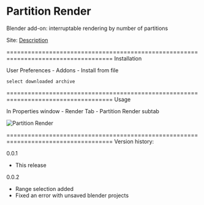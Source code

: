 Partition Render
====================================================================================
Blender add-on: interruptable rendering by number of partitions

Site: <a href="http://b3d.interplanety.ru/add-on-partition-render/">Description</a>

====================================================================================
Installation

User Preferences - Addons - Install from file
    
    select downloaded archive

====================================================================================
Usage

In Properties window - Render Tab - Partition Render subtab

<img src="http://b3d.interplanety.ru/wp-content/upload_content/2016/12/00-1-400x247.jpg" title="Partition Render">

====================================================================================
Version history:

0.0.1
- This release

0.0.2
- Range selection added
- Fixed an error with unsaved blender projects
